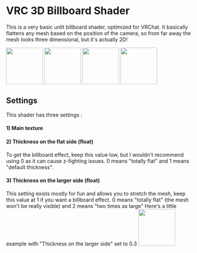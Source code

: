 # VRC 3D Billboard Shader
This is a very basic unlit billboard shader, optimized for VRChat. It basically flattens any mesh based on the position of the camera, so from far away the mesh looks three dimensional, but it's actually 2D!

<img src="https://i.imgur.com/4knFNx0.png" height=100/>
<img src="https://i.imgur.com/RgkCQwF.png" height=100/>
<img src="https://i.imgur.com/Duh4ds3.png" height=100/>
<img src="https://i.imgur.com/FP6M1wq.png" height=100/>

## Settings

This shader has three settings :
#### 1) Main texture
#### 2) Thickness on the flat side (float)
To get the billboard effect, keep this value low, but I wouldn't recommend using 0 as it can cause z-fighting issues.
0 means "totally flat" and 1 means "default thickness".
#### 3) Thickness on the larger side (float)
This setting exists mostly for fun and allows you to stretch the mesh, keep this value at 1 if you want a billboard effect.
0 means "totally flat" (the mesh won't be really visible) and 2 means "two times as large"
Here's a little example with "Thickness on the larger side" set to 0.3
<img src="https://i.imgur.com/xZPIadp.png" height=100/>
